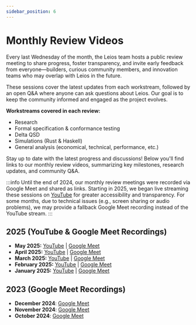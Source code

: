 ```yaml
---
sidebar_position: 6
---
```


# Monthly Review Videos

Every last Wednesday of the month, the Leios team hosts a public review meeting to share progress, foster transparency, and invite early feedback from everyone—builders, curious community members, and innovation teams who may overlap with Leios in the future. 

These sessions cover the latest updates from each workstream, followed by an open Q&A where anyone can ask questions about Leios. Our goal is to keep the community informed and engaged as the project evolves.

**Workstreams covered in each review:**
- Research
- Formal specification & conformance testing
- Delta QSD
- Simulations (Rust & Haskell)
- General analysis (economical, technical, performance, etc.)

Stay up to date with the latest progress and discussions! Below you'll find links to our monthly review videos, summarizing key milestones, research updates, and community Q&A.

:::info
Until the end of 2024, our monthly review meetings were recorded via Google Meet and shared as links. Starting in 2025, we began live streaming these sessions on [YouTube](https://www.youtube.com/playlist?list=PLnPTB0CuBOBzWWpnojAK3ZaFy9RdofP6l) for greater accessibility and transparency. For some months, due to technical issues (e.g., screen sharing or audio problems), we may provide a fallback Google Meet recording instead of the YouTube stream.
:::

## 2025 (YouTube & Google Meet Recordings)

- **May 2025:** [YouTube](https://www.youtube.com/watch?v=wXqKpQT2H3Y&list=PLnPTB0CuBOBzWWpnojAK3ZaFy9RdofP6l&index=1) | [Google Meet](https://meet.google.com/qhx-joxe-rmz)
- **April 2025:** [YouTube](https://www.youtube.com/watch?v=-jddya2E2NA&list=PLnPTB0CuBOBzWWpnojAK3ZaFy9RdofP6l&index=2) | [Google Meet](https://drive.google.com/file/d/1OufvQSHLhC2VHmVr-RLplb6hkdEyfPLi/view?usp=sharing)
- **March 2025:** [YouTube](https://www.youtube.com/watch?v=7K6qXiVsMXg&list=PLnPTB0CuBOBzWWpnojAK3ZaFy9RdofP6l&index=3) | [Google Meet](https://drive.google.com/file/d/1aCM-RJql7nX1MpMOG3pO9A-qTkpivzIT/view?usp=sharing)
- **February 2025:** [YouTube](https://www.youtube.com/watch?v=7Ze9iVs-bI4&list=PLnPTB0CuBOBzWWpnojAK3ZaFy9RdofP6l&index=4) | [Google Meet](https://drive.google.com/file/d/17f5OtHEsKuUPRdbwQn9wJtdffBiPbJK7/view?usp=sharing)
- **January 2025:** [YouTube](https://www.youtube.com/watch?v=6ovcWDCdqFU&list=PLnPTB0CuBOBzWWpnojAK3ZaFy9RdofP6l&index=5) | [Google Meet](https://drive.google.com/file/d/1e7YVDUWw945zQL3j0LrUwr42lXpJf4cK/view?usp=sharing)

## 2023 (Google Meet Recordings)

- **December 2024**: [Google Meet](https://drive.google.com/file/d/1F07oKxBgdOEasGcstxEavkPCgr58sbIO/view?usp=sharing)
- **November 2024**: [Google Meet](https://drive.google.com/file/d/1W4iu4MwOXILXes1Zi43MeM505KAOHXso/view?usp=sharing)
- **October 2024**: [Google Meet](https://drive.google.com/file/d/12VE0__S0knHqXXpIVdXGWvDipK0g89p_/view?usp=sharing)